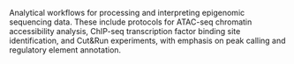 Analytical workflows for processing and interpreting epigenomic sequencing data. These include protocols
for ATAC-seq chromatin accessibility analysis, ChIP-seq transcription factor binding site identification,
and Cut&Run experiments, with emphasis on peak calling and regulatory element annotation.
